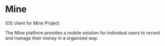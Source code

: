 Mine
====

iOS client for Mine Project

The Mine platform provides a mobile solution for individual users to record and manage their money in a organized way.
